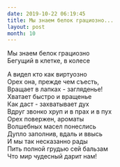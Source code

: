 ```yaml
---
date: 2019-10-22 06:19:45
title: Мы знаем белок грациозно...
layout: post
month: 10
---
```

Мы знаем белок грациозно<br/>
Бегущий в клетке,  в колесе<br/>
<!--more-->
А видел кто как виртуозно<br/>
Орех она, прежде чем съесть, <br/>
Вращает в лапках - загляденье! <br/>
Хватает быстро и вращенье<br/>
Как даст -  захватывает дух <br/>
Вдруг звонко хруп и в прах и в пух<br/>
Орех повержен,  ароматы<br/>
Волшебных масел понеслись<br/>
Дупло заполнив,  вдаль и ввысь <br/>
И мы так несказанно рады <br/>
Пить полной грудью сей бальзам <br/>
Что мир чудесный дарит нам!<br/>
